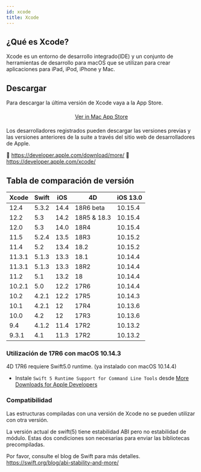 ```yaml
---
id: xcode
title: Xcode
---
```


## ¿Qué es Xcode?

Xcode es un entorno de desarrollo integrado(IDE) y un conjunto de herramientas de desarrollo para macOS que se utilizan para crear aplicaciones para iPad, iPod, iPhone y Mac.

## Descargar

Para descargar la última versión de Xcode vaya a la App Store.

<div markdown="1" style="text-align: center; margin-top: 20px; margin-bottom: 20px">
<a class="button" href="macappstore://itunes.apple.com/app/id497799835?mt=12">Ver in Mac App Store </a>
</div>

Los desarrolladores registrados pueden descargar las versiones previas y las versiones anteriores de la suite a través del sitio web de desarrolladores de Apple.

🔗 https://developer.apple.com/download/more/ 🔗 https://developer.apple.com/xcode/

## Tabla de comparación de versión


| Xcode  | Swift | iOS  | 4D          | iOS 13.0 |
| ------ | ----- | ---- | ----------- | -------- |
| 12.4   | 5.3.2 | 14.4 | 18R6 beta   | 10.15.4  |
| 12.2   | 5.3   | 14.2 | 18R5 & 18.3 | 10.15.4  |
| 12.0   | 5.3   | 14.0 | 18R4        | 10.15.4  |
| 11.5   | 5.2.4 | 13.5 | 18R3        | 10.15.2  |
| 11.4   | 5.2   | 13.4 | 18.2        | 10.15.2  |
| 11.3.1 | 5.1.3 | 13.3 | 18.1        | 10.14.4  |
| 11.3.1 | 5.1.3 | 13.3 | 18R2        | 10.14.4  |
| 11.2   | 5.1   | 13.2 | 18          | 10.14.4  |
| 10.2.1 | 5.0   | 12.2 | 17R6        | 10.14.4  |
| 10.2   | 4.2.1 | 12.2 | 17R5        | 10.14.3  |
| 10.1   | 4.2.1 | 12   | 17R4        | 10.13.6  |
| 10.0   | 4.2   | 12   | 17R3        | 10.13.6  |
| 9.4    | 4.1.2 | 11.4 | 17R2        | 10.13.2  |
| 9.3.1  | 4.1   | 11.3 | 17R2        | 10.13.2  |



### Utilización de 17R6 con macOS 10.14.3

4D 17R6 requiere Swift5.0 runtime. (ya instalado con macOS 10.14.4)

 - Instale `Swift 5 Runtime Support for Command Line Tools` desde [More Downloads for Apple Developers](https://developer.apple.com/download/more/)


### Compatibilidad

Las estructuras compiladas con una versión de Xcode no se pueden utilizar con otra versión.

La versión actual de swift(5) tiene estabilidad ABI pero no estabilidad de módulo. Estas dos condiciones son necesarias para enviar las bibliotecas precompiladas.

Por favor, consulte el blog de Swift para más detalles. https://swift.org/blog/abi-stability-and-more/
